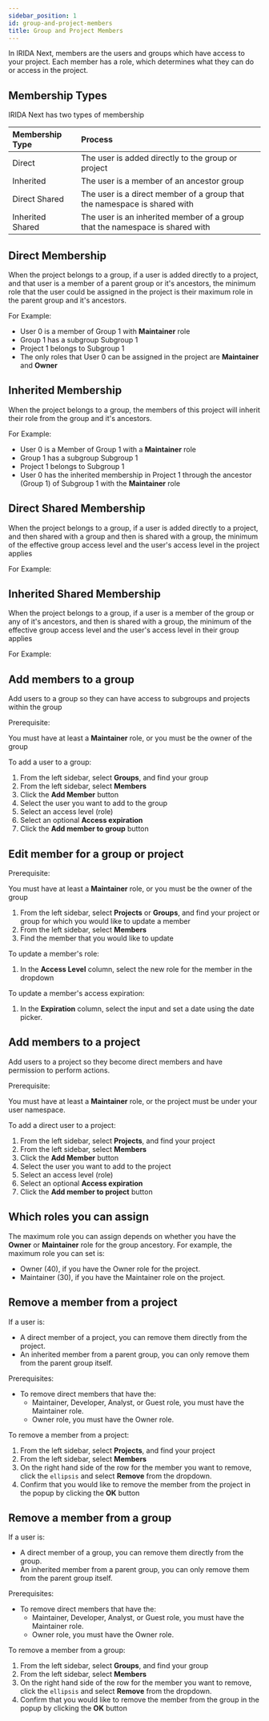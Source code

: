 ```yaml
---
sidebar_position: 1
id: group-and-project-members
title: Group and Project Members
---
```


In IRIDA Next, members are the users and groups which have access to your project. Each member has a role, which determines what they can do or access in the project.

## Membership Types

IRIDA Next has two types of membership

| Membership Type  | Process                                                                      |
| :--------------- | :--------------------------------------------------------------------------- |
| Direct           | The user is added directly to the group or project                           |
| Inherited        | The user is a member of an ancestor group                                    |
| Direct Shared    | The user is a direct member of a group that the namespace is shared with     |
| Inherited Shared | The user is an inherited member of a group that the namespace is shared with |

## Direct Membership

When the project belongs to a group, if a user is added directly to a project, and that user is a member of a parent group or it's ancestors, the minimum role that the user could be assigned in the project is their maximum role in the parent group and it's ancestors.

For Example:

- User 0 is a member of Group 1 with **Maintainer** role
- Group 1 has a subgroup Subgroup 1
- Project 1 belongs to Subgroup 1
- The only roles that User 0 can be assigned in the project are **Maintainer** and **Owner**

## Inherited Membership

When the project belongs to a group, the members of this project will inherit their role from the group and it's ancestors.

For Example:

- User 0 is a Member of Group 1 with a **Maintainer** role
- Group 1 has a subgroup Subgroup 1
- Project 1 belongs to Subgroup 1
- User 0 has the inherited membership in Project 1 through the ancestor (Group 1) of Subgroup 1 with the **Maintainer** role

## Direct Shared Membership

When the project belongs to a group, if a user is added directly to a project, and then shared with a group and then is shared with a group,
the minimum of the effective group access level and the user's access level in the project applies

For Example:

## Inherited Shared Membership

When the project belongs to a group, if a user is a member of the group or any of it's ancestors, and then is shared with a group,
the minimum of the effective group access level and the user's access level in their group applies

For Example:

## Add members to a group

Add users to a group so they can have access to subgroups and projects within the group

Prerequisite:

You must have at least a **Maintainer** role, or you must be the owner of the group

To add a user to a group:

1. From the left sidebar, select **Groups**, and find your group
2. From the left sidebar, select **Members**
3. Click the **Add Member** button
4. Select the user you want to add to the group
5. Select an access level (role)
6. Select an optional **Access expiration**
7. Click the **Add member to group** button

## Edit member for a group or project

Prerequisite:

You must have at least a **Maintainer** role, or you must be the owner of the group

1. From the left sidebar, select **Projects** or **Groups**, and find your project or group for which you would like to update a member
2. From the left sidebar, select **Members**
3. Find the member that you would like to update

To update a member's role:

1. In the **Access Level** column, select the new role for the member in the dropdown

To update a member's access expiration:

1. In the **Expiration** column, select the input and set a date using the date picker.

## Add members to a project

Add users to a project so they become direct members and have permission to perform actions.

Prerequisite:

You must have at least a **Maintainer** role, or the project must be under your user namespace.

To add a direct user to a project:

1. From the left sidebar, select **Projects**, and find your project
2. From the left sidebar, select **Members**
3. Click the **Add Member** button
4. Select the user you want to add to the project
5. Select an access level (role)
6. Select an optional **Access expiration**
7. Click the **Add member to project** button

## Which roles you can assign

The maximum role you can assign depends on whether you have the **Owner** or **Maintainer** role for the group ancestory. For example, the maximum role you can set is:

- Owner (40), if you have the Owner role for the project.
- Maintainer (30), if you have the Maintainer role on the project.

## Remove a member from a project

If a user is:

- A direct member of a project, you can remove them directly from the project.
- An inherited member from a parent group, you can only remove them from the parent group itself.

Prerequisites:

- To remove direct members that have the:
  - Maintainer, Developer, Analyst, or Guest role, you must have the Maintainer role.
  - Owner role, you must have the Owner role.

To remove a member from a project:

1. From the left sidebar, select **Projects**, and find your project
2. From the left sidebar, select **Members**
3. On the right hand side of the row for the member you want to remove, click the `ellipsis` and select **Remove** from the dropdown.
4. Confirm that you would like to remove the member from the project in the popup by clicking the **OK** button

## Remove a member from a group

If a user is:

- A direct member of a group, you can remove them directly from the group.
- An inherited member from a parent group, you can only remove them from the parent group itself.

Prerequisites:

- To remove direct members that have the:
  - Maintainer, Developer, Analyst, or Guest role, you must have the Maintainer role.
  - Owner role, you must have the Owner role.

To remove a member from a group:

1. From the left sidebar, select **Groups**, and find your group
2. From the left sidebar, select **Members**
3. On the right hand side of the row for the member you want to remove, click the `ellipsis` and select **Remove** from the dropdown.
4. Confirm that you would like to remove the member from the group in the popup by clicking the **OK** button
